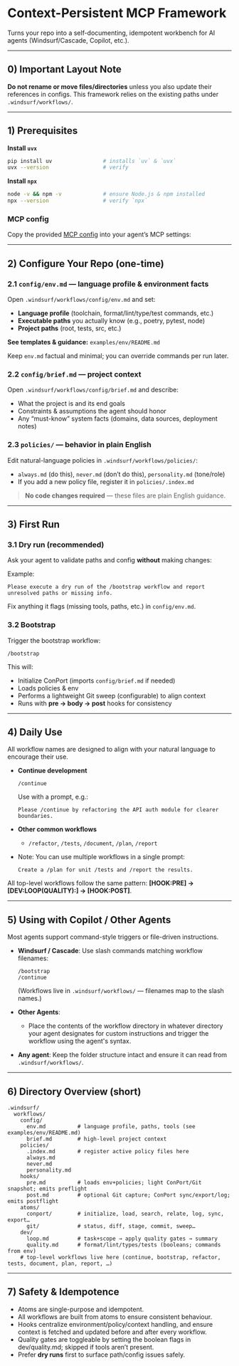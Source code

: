 # Context-Persistent MCP Framework
Turns your repo into a self-documenting, idempotent workbench for AI agents (Windsurf/Cascade, Copilot, etc.).

---

## 0) Important Layout Note
**Do not rename or move files/directories** unless you also update their references in configs. This framework relies on the existing paths under `.windsurf/workflows/`.

---

## 1) Prerequisites

**Install `uvx`**
```bash
pip install uv                # installs `uv` & `uvx`
uvx --version                 # verify
````

**Install `npx`**
```bash
node -v && npm -v             # ensure Node.js & npm installed
npx --version                 # verify `npx`
```

### MCP config

Copy the provided [MCP config](./mcp_config.json) into your agent’s MCP settings:

---

## 2) Configure Your Repo (one-time)

### 2.1 `config/env.md` — language profile & environment facts

Open `.windsurf/workflows/config/env.md` and set:

* **Language profile** (toolchain, format/lint/type/test commands, etc.)
* **Executable paths** you actually know (e.g., poetry, pytest, node)
* **Project paths** (root, tests, src, etc.)

**See templates & guidance:** `examples/env/README.md`

Keep `env.md` factual and minimal; you can override commands per run later.

### 2.2 `config/brief.md` — project context

Open `.windsurf/workflows/config/brief.md` and describe:

* What the project is and its end goals
* Constraints & assumptions the agent should honor
* Any “must-know” system facts (domains, data sources, deployment notes)

### 2.3 `policies/` — behavior in plain English

Edit natural-language policies in `.windsurf/workflows/policies/`:

* `always.md` (do this), `never.md` (don’t do this), `personality.md` (tone/role)
* If you add a new policy file, register it in `policies/.index.md`

> **No code changes required** — these files are plain English guidance.

---

## 3) First Run

### 3.1 Dry run (recommended)

Ask your agent to validate paths and config **without** making changes:

Example:
```
Please execute a dry run of the /bootstrap workflow and report unresolved paths or missing info.
```

Fix anything it flags (missing tools, paths, etc.) in `config/env.md`.

### 3.2 Bootstrap

Trigger the bootstrap workflow:

```
/bootstrap
```

This will:
* Initialize ConPort (imports `config/brief.md` if needed)
* Loads policies & env
* Performs a lightweight Git sweep (configurable) to align context
* Runs with **pre → body → post** hooks for consistency

---

## 4) Daily Use
All workflow names are designed to align with your natural language to encourage their use.

* **Continue development**

  ```
  /continue
  ```

  Use with a prompt, e.g.:

  ```
  Please /continue by refactoring the API auth module for clearer boundaries.
  ```

* **Other common workflows**

  * `/refactor`, `/tests`, `/document`, `/plan`, `/report`

* Note: You can use multiple workflows in a single prompt:
  ```
  Create a /plan for unit /tests and /report the results.
  ```

All top-level workflows follow the same pattern:
**[HOOK:PRE] → [DEV:LOOP(QUALITY):<prompt>] → [HOOK:POST]**.

---

## 5) Using with Copilot / Other Agents

Most agents support command-style triggers or file-driven instructions.

* **Windsurf / Cascade**: Use slash commands matching workflow filenames:

  ```
  /bootstrap
  /continue
  ```

  (Workflows live in `.windsurf/workflows/` — filenames map to the slash names.)

* **Other Agents**:
  * Place the contents of the workflow directory in whatever directory your agent designates for custom instructions and trigger the workflow using the agent's syntax.

* **Any agent**: Keep the folder structure intact and ensure it can read from `.windsurf/workflows/`.

---

## 6) Directory Overview (short)

```
.windsurf/
  workflows/
    config/
      env.md          # language profile, paths, tools (see examples/env/README.md)
      brief.md        # high-level project context
    policies/
      .index.md       # register active policy files here
      always.md
      never.md
      personality.md
    hooks/
      pre.md          # loads env+policies; light ConPort/Git snapshot; emits preflight
      post.md         # optional Git capture; ConPort sync/export/log; emits postflight
    atoms/
      conport/        # initialize, load, search, relate, log, sync, export…
      git/            # status, diff, stage, commit, sweep…
    dev/
      loop.md         # task+scope → apply quality gates → summary
      quality.md      # format/lint/types/tests (booleans; commands from env)
    # top-level workflows live here (continue, bootstrap, refactor, tests, document, plan, report, …)
```

---

## 7) Safety & Idempotence
* Atoms are single-purpose and idempotent.
* All workflows are built from atoms to ensure consistent behaviour.
* Hooks centralize environment/policy/context handling, and ensure context is fetched and updated before and after every workflow.
* Quality gates are toggleable by setting the boolean flags in dev/quality.md; skipped if tools aren’t present.
* Prefer **dry runs** first to surface path/config issues safely.
